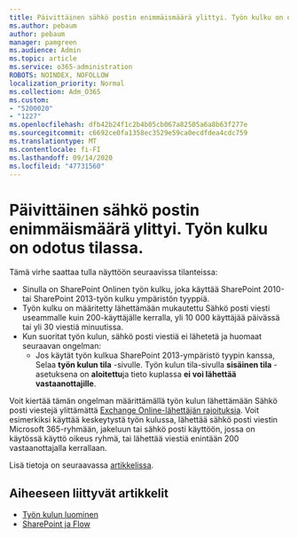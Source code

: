 ```yaml
---
title: Päivittäinen sähkö postin enimmäismäärä ylittyi. Työn kulku on odotus tilassa.
ms.author: pebaum
author: pebaum
manager: pamgreen
ms.audience: Admin
ms.topic: article
ms.service: o365-administration
ROBOTS: NOINDEX, NOFOLLOW
localization_priority: Normal
ms.collection: Adm_O365
ms.custom:
- "5200020"
- "1227"
ms.openlocfilehash: dfb42b24f1c2b4b05cb067a82505a6a8b63f277e
ms.sourcegitcommit: c6692ce0fa1358ec3529e59ca0ecdfdea4cdc759
ms.translationtype: MT
ms.contentlocale: fi-FI
ms.lasthandoff: 09/14/2020
ms.locfileid: "47731560"
---
```

# <a name="daily-email-limit-exceeded-workflow-is-suspended"></a>Päivittäinen sähkö postin enimmäismäärä ylittyi. Työn kulku on odotus tilassa.

Tämä virhe saattaa tulla näyttöön seuraavissa tilanteissa:

- Sinulla on SharePoint Onlinen työn kulku, joka käyttää SharePoint 2010-tai SharePoint 2013-työn kulku ympäristön tyyppiä.
- Työn kulku on määritetty lähettämään mukautettu Sähkö posti viesti useammalle kuin 200-käyttäjälle kerralla, yli 10 000 käyttäjää päivässä tai yli 30 viestiä minuutissa.
- Kun suoritat työn kulun, sähkö posti viestiä ei lähetetä ja huomaat seuraavan ongelman:
    - Jos käytät työn kulkua SharePoint 2013-ympäristö tyypin kanssa, Selaa **työn kulun tila** -sivulle. Työn kulun tila-sivulla **sisäinen tila** -asetuksena on **aloitettu**ja tieto kuplassa **ei voi lähettää vastaanottajille**.

Voit kiertää tämän ongelman määrittämällä työn kulun lähettämään Sähkö posti viestejä ylittämättä [Exchange Online-lähettäjän rajoituksia](https://docs.microsoft.com/office365/servicedescriptions/exchange-online-service-description/exchange-online-limits#recipientlimits). Voit esimerkiksi käyttää keskeytystä työn kulussa, lähettää sähkö posti viestin Microsoft 365-ryhmään, jakeluun tai sähkö posti käyttöön, jossa on käytössä käyttö oikeus ryhmä, tai lähettää viestiä enintään 200 vastaanottajalla kerrallaan.


Lisä tietoja on seuraavassa [artikkelissa](https://support.microsoft.com/help/3150442/daily-email-limit-has-exceeded-and-your-workflow-has-been-suspended-or).

## <a name="related-topics"></a>Aiheeseen liittyvät artikkelit
- [Työn kulun luominen](https://support.office.com/article/Create-a-flow-for-a-list-or-library-in-SharePoint-Online-or-OneDrive-for-Business-a9c3e03b-0654-46af-a254-20252e580d01) 
- [SharePoint ja Flow](https://flow.microsoft.com/blog/sharepoint-and-flow/) 